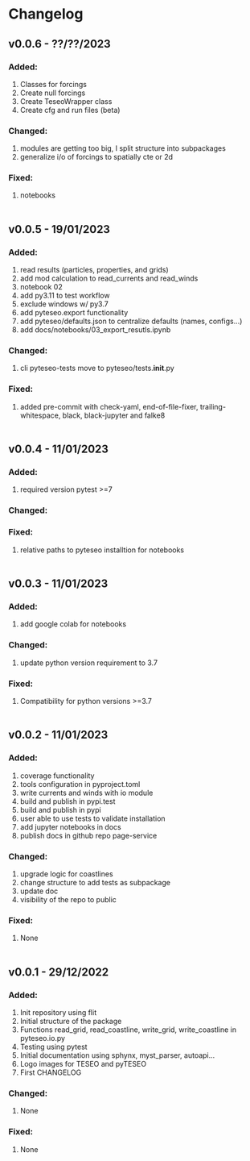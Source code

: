 # Changelog

## v0.0.6 - ??/??/2023
### Added:
1) Classes for forcings
2) Create null forcings
3) Create TeseoWrapper class
4) Create cfg and run files (beta)
### Changed:
1) modules are getting too big, I split structure into subpackages
2) generalize i/o of forcings to spatially cte or 2d
### Fixed:
1) notebooks
<br/><br/>


## v0.0.5 - 19/01/2023
### Added:
1) read results (particles, properties, and grids)
2) add mod calculation to read_currents and read_winds
3) notebook 02
4) add py3.11 to test workflow
5) exclude windows w/ py3.7
6) add pyteseo.export functionality
7) add pyteseo/defaults.json to centralize defaults (names, configs...)
8) add docs/notebooks/03_export_resutls.ipynb
### Changed:
1) cli pyteseo-tests move to pyteseo/tests.__init__.py
### Fixed:
1) added pre-commit with check-yaml, end-of-file-fixer, trailing-whitespace, black, black-jupyter and falke8
<br/><br/>


## v0.0.4 - 11/01/2023
### Added:
1) required version pytest >=7
### Changed:
### Fixed:
1) relative paths to pyteseo installtion for notebooks
<br/><br/>


## v0.0.3 - 11/01/2023
### Added:
1) add google colab for notebooks
### Changed:
1) update python version requirement to 3.7
### Fixed:
1) Compatibility for python versions >=3.7
<br/><br/>


## v0.0.2 - 11/01/2023
### Added:
1) coverage functionality
2) tools configuration in pyproject.toml
3) write currents and winds with io module
4) build and publish in pypi.test
5) build and publish in pypi
6) user able to use tests to validate installation
7) add jupyter notebooks in docs
8) publish docs in github repo page-service
### Changed:
1) upgrade logic for coastlines
2) change structure to add tests as subpackage
3) update doc
4) visibility of the repo to public
### Fixed:
1) None
<br/><br/>


## v0.0.1 - 29/12/2022
### Added:
1) Init repository using flit
2) Initial structure of the package
3) Functions read_grid, read_coastline, write_grid, write_coastline in pyteseo.io.py
4) Testing using pytest
5) Initial documentation using sphynx, myst_parser, autoapi...
6) Logo images for TESEO and pyTESEO
7) First CHANGELOG
### Changed:
1) None
### Fixed:
1) None
<br/><br/>
